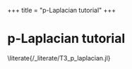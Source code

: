 +++
title = "p-Laplacian tutorial"
+++

# p-Laplacian tutorial

\literate{/_literate/T3_p_laplacian.jl}
